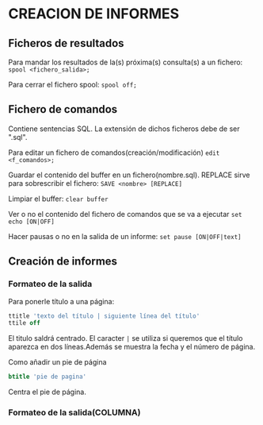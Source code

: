 # CREACION DE INFORMES

## Ficheros de resultados

Para mandar los resultados de la(s) próxima(s) consulta(s) a un fichero:
```spool <fichero_salida>;```

Para cerrar el fichero spool:
```spool off;```

## Fichero de comandos

Contiene sentencias SQL. La extensión de dichos ficheros debe de ser ".sql".

Para editar un fichero de comandos(creación/modificación)
```edit <f_comandos>;```

Guardar el contenido del buffer en un fichero(nombre.sql). REPLACE sirve para sobrescribir el fichero:
```SAVE <nombre> [REPLACE]```

Limpiar el buffer:
```clear buffer```

Ver o no el contenido del fichero de comandos que se va a ejecutar
```set echo [ON|OFF]```

Hacer pausas o no en la salida de un informe:
```set pause [ON|OFF|text]```

## Creación de informes

### Formateo de la salida

Para ponerle título a una página:

```sql
ttitle 'texto del título | siguiente línea del título'
ttile off
```

El titulo saldrá centrado. El caracter ```|``` se utiliza si queremos que el título aparezca en dos líneas.Además se muestra la fecha y el número de página.

Como añadir un pie de página

```sql
btitle 'pie de pagina'
```

Centra el pie de página.

### Formateo de la salida(COLUMNA)
